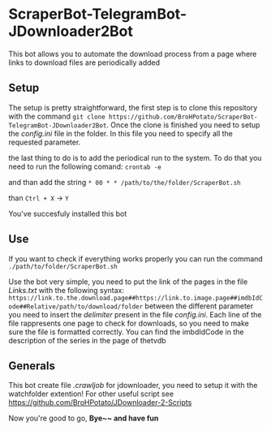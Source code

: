 # ScraperBot-TelegramBot-JDownloader2Bot
This bot allows you to automate the download process from a page where links to download files are periodically added

## Setup

The setup is pretty straightforward, the first step is to clone this repository with the command `git clone https://github.com/BroHPotato/ScraperBot-TelegramBot-JDownloader2Bot`.
Once the clone is finished you need to setup the *config.ini* file in the folder.
In this file you need to specify all the requested parameter.

the last thing to do is to add the periodical run to the system. To do that you need to run the following comand:
`crontab -e`

and than add the string `* 00 * * /path/to/the/folder/ScraperBot.sh`

than `Ctrl + X` -> `Y`

You've succesfuly installed this bot

## Use

If you want to check if everything works properly you can run the command `./path/to/folder/ScraperBot.sh`

Use the bot very simple, you need to put the link of the pages in the file *Links.txt* with the following syntax:
`https://link.to.the.download.page##https://link.to.image.page##imdbIdCode##Relative/path/to/download/folder` between the different parameter you need to insert the *delimiter* present in the file *config.ini*. Each line of the file rappresents one page to check for downloads, so you need to make sure the file is formatted correctly.
You can find the imbdIdCode in the description of the series in the page of thetvdb

## Generals

This bot create file *.crawljob* for jdownloader, you need to setup it with the watchfolder extention!
For other useful script see https://github.com/BroHPotato/JDownloader-2-Scripts

Now you're good to go, **Bye~~ and have fun**

